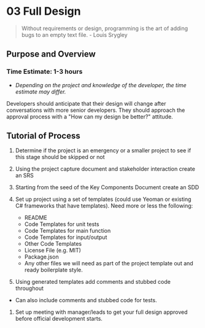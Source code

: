 # 03 Full Design

> Without requirements or design, programming is the art of adding bugs to an empty text file. - Louis Srygley

## Purpose and Overview

### Time Estimate: 1-3 hours
- *Depending on the project and knowledge of the developer, the time estimate may differ.*

Developers should anticipate that their design will change after conversations with more senior developers. They should approach the approval process with a "How can my design be better?" attitude.

## Tutorial of Process

1. Determine if the project is an emergency or a smaller project to see if this stage should be skipped or not

1. Using the project capture document and stakeholder interaction create an SRS

1. Starting from the seed of the Key Components Document create an SDD

1. Set up project using a set of templates (could use Yeoman or existing C# frameworks that have templates).  Need more or less the following:

    - README
    - Code Templates for unit tests
    - Code Templates for main function
    - Code Templates for input/output
    - Other Code Templates
    - License File (e.g. MIT)
    - Package.json
    - Any other files we will need as part of the project template out and ready boilerplate style.

1. Using generated templates add comments and stubbed code throughout

- Can also include comments and stubbed code for tests.

1. Set up meeting with manager/leads to get your full design approved before official development starts.

